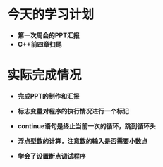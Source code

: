 # 今天的学习计划
- **第一次周会的PPT汇报**
- **C++前四章扫尾**

# 实际完成情况
- **完成PPT的制作和汇报**
- **标志变量对程序的执行情况进行一个标记**

- **continue语句是终止当前一次的循环，跳到循环头**

- **浮点型数的计算，注意数的输入是否需要小数点**

- **学会了设置断点调试程序**

